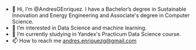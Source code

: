- 👋 Hi, I’m @AndresGEnriquez. I have a Bachelor’s degree in Sustainable Innovation and Energy Engineering and Associate's degree in Computer Science.
- 👀 I’m interested in Data Science and machine learning.
- 🌱 I’m currently studying in Yandex's Practicum Data Science course.
- 📫 How to reach me andres.enriquezg@gmail.com

<!---
AndresGEnriquez/AndresGEnriquez is a ✨ special ✨ repository because its `README.md` (this file) appears on your GitHub profile.
You can click the Preview link to take a look at your changes.
--->

